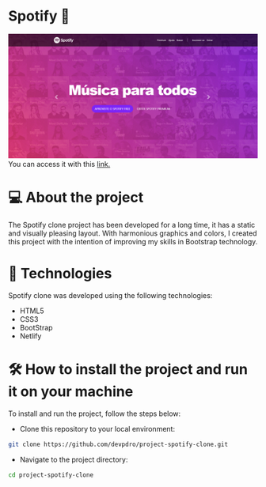 # Spotify 🎵
![Alt text](imagens/readme/post3.png)
You can access it with this [link.](https://spiffy-daffodil-c94357.netlify.app/)
# 💻 About the project 
The Spotify clone project has been developed for a long time, it has a static and visually pleasing layout. With harmonious graphics and colors, I created this project with the intention of improving my skills in Bootstrap technology.
# 🚀 Technologies 
Spotify clone was developed using the following technologies:

- HTML5
- CSS3
- BootStrap
- Netlify
# 🛠️ How to install the project and run it on your machine
To install and run the project, follow the steps below:

- Clone this repository to your local environment:
```bash
git clone https://github.com/devpdro/project-spotify-clone.git
```
- Navigate to the project directory:
```bash
cd project-spotify-clone
```
